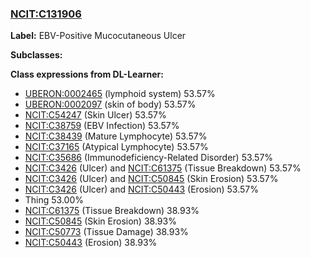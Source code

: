 
### [NCIT:C131906](http://purl.obolibrary.org/obo/NCIT_C131906)
**Label:** EBV-Positive Mucocutaneous Ulcer

**Subclasses:** 

**Class expressions from DL-Learner:**

- [UBERON:0002465](http://purl.obolibrary.org/obo/UBERON_0002465) (lymphoid system) 53.57%
- [UBERON:0002097](http://purl.obolibrary.org/obo/UBERON_0002097) (skin of body) 53.57%
- [NCIT:C54247](http://purl.obolibrary.org/obo/NCIT_C54247) (Skin Ulcer) 53.57%
- [NCIT:C38759](http://purl.obolibrary.org/obo/NCIT_C38759) (EBV Infection) 53.57%
- [NCIT:C38439](http://purl.obolibrary.org/obo/NCIT_C38439) (Mature Lymphocyte) 53.57%
- [NCIT:C37165](http://purl.obolibrary.org/obo/NCIT_C37165) (Atypical Lymphocyte) 53.57%
- [NCIT:C35686](http://purl.obolibrary.org/obo/NCIT_C35686) (Immunodeficiency-Related Disorder) 53.57%
- [NCIT:C3426](http://purl.obolibrary.org/obo/NCIT_C3426) (Ulcer) and [NCIT:C61375](http://purl.obolibrary.org/obo/NCIT_C61375) (Tissue Breakdown) 53.57%
- [NCIT:C3426](http://purl.obolibrary.org/obo/NCIT_C3426) (Ulcer) and [NCIT:C50845](http://purl.obolibrary.org/obo/NCIT_C50845) (Skin Erosion) 53.57%
- [NCIT:C3426](http://purl.obolibrary.org/obo/NCIT_C3426) (Ulcer) and [NCIT:C50443](http://purl.obolibrary.org/obo/NCIT_C50443) (Erosion) 53.57%
- Thing 53.00%
- [NCIT:C61375](http://purl.obolibrary.org/obo/NCIT_C61375) (Tissue Breakdown) 38.93%
- [NCIT:C50845](http://purl.obolibrary.org/obo/NCIT_C50845) (Skin Erosion) 38.93%
- [NCIT:C50773](http://purl.obolibrary.org/obo/NCIT_C50773) (Tissue Damage) 38.93%
- [NCIT:C50443](http://purl.obolibrary.org/obo/NCIT_C50443) (Erosion) 38.93%


